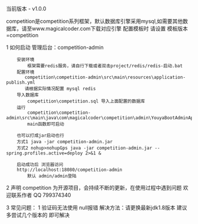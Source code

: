 当前版本 - v1.0.0

competition是competition系列框架，默认数据库引擎采用mysql,如需要其他数据库，请至www.magicalcoder.com下载对应引擎
配置模板时 请设置 模板版本=competition

1 如何启动
    管理后台：competition-admin
        
        安装环境
            框架需要redis服务，请自行下载或者双击project/redis/redis-启动.bat
        配置环境
           competition\competition-admin\src\main\resources\application-publish.yml
           请根据实际情况配置 mysql redis
        导入数据库
            competition\competition.sql 导入上面配置的数据库
        运行
            competition\competition-admin\src\main\java\com\magicalcoder\competition\admin\YouyaBootAdminApplication.java
            main函数即可启动
        
        也可以打成jar启动也行
        方式1 java -jar competition-admin.jar
        方式2 nohup>nohupGps java -jar competition-admin.jar --spring.profiles.active=deploy 2>&1 &
        
        启动成功后 浏览器访问
        http://localhost:18080/competition-admin
            默认 admin/admin登陆
        
2 声明
    competition 为开源项目，会持续不断的更新，在使用过程中遇到问题 欢迎联系作者 QQ 799374340

3 常见问题：
    1 验证码无法使用 null报错 解决方法：请更换最新jdk1.8版本 建议多尝试几个版本的 即可解决
